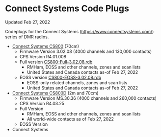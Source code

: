 # Connect Systems Code Plugs

Updated Feb 27, 2022

Codeplugs for the Connect Systems (https://www.connectsystems.com/) series of DMR radios.

* [Connect Systems CS800](https://github.com/edgeofspace/codeplugs/tree/main/ConnectSystems/CS800) (70cm)
  * Firmware Version 3.02.08 (4000 channels and 130,000 contacts)
  * CPS Version R4.01.008
  * Full version [CS800-Full-3.02.08.rdb](https://github.com/edgeofspace/codeplugs/blob/main/ConnectSystems/CS800/CS800-Full-3.02.08.rdb)
    * RMHam, EOSS and other channels, zones and scan lists
    * United States and Canada contacts as-of Feb 27, 2022
  * EOSS version [CS800-EOSS-3.02.08.rdb](https://github.com/edgeofspace/codeplugs/blob/main/ConnectSystems/CS800/CS800-EOSS-3.02.08.rdb)
    * EOSS-only related channels, zones and scan lists
    * United States and Canada contacts as-of Feb 27, 2022
* [Connect Systems CS800D](https://github.com/edgeofspace/codeplugs/tree/main/ConnectSystems/CS800D) (2m and 70cm)
  * Firmware Version MS.30.36 (4000 channels and 260,000 contacts)
  * CPS Version R4.03.25
  * Full Version
    * RMHam, EOSS and other channels, zones and scan lists
    * All world-wide contacts as of Feb 27, 2022
  * EOSS Version
* Connect Systems
